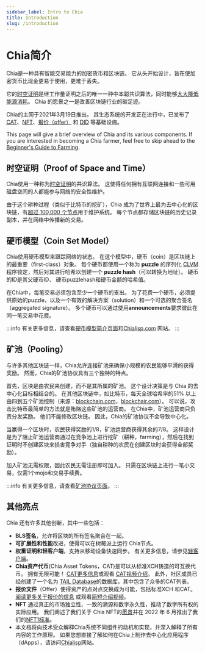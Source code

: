 ```yaml
---
sidebar_label: Intro to Chia
title: Introduction
slug: /introduction
---
```


# Chia简介

Chia是一种具有智能交易能力的加密货币和区块链。 它从头开始设计，旨在使加密货币比现金更易于使用，更难于丢失。

它的[时空证明](/consensus-intro)是继工作量证明之后的唯一一种中本聪共识算法，同时能够[大大降低能源消耗](https://chiapower.org)。 Chia 的愿景之一是改善区块链行业的碳足迹。

Chia的主网于2021年3月19日推出。 其生态系统的开发正在进行中，已发布了[CAT](https://chialisp.com/cats)、[NFT](https://chialisp.com/nfts)、[报价（offer）](https://chialisp.com/offers) 和 [DID](https://chialisp.com/dids) 等基础设施。

This page will give a brief overview of Chia and its various components. If you are interested in becoming a Chia farmer, feel free to skip ahead to the [Beginner's Guide to Farming](/farming-guide).

## 时空证明（Proof of Space and Time）

Chia使用一种称为[时空证明](https://www.chia.net/green-paper)的共识算法。 这使得任何拥有互联网连接和一些可用磁盘空间的人都能参与网络的安全性维护。

由于这个耕种过程（类似于比特币的挖矿），Chia 成为了世界上最为去中心化的区块链，有[超过 100,000 个节点](https://dashboard.chia.net/d/em15uQ47k/peer-info)用于维护系统。 每个节点都存储区块链的历史记录副本，并在网络中传播新的交易。

## 硬币模型（Coin Set Model）

Chia使用硬币模型来跟踪网络的状态。 在这个模型中，硬币（coin）是区块链上的最重要（first-class）对象。 每个硬币都使用一个称为 **puzzle** 的序列化 [CLVM](https://chialisp.com/clvm) 程序锁定，然后对其进行哈希以创建一个 **puzzle hash**（可以转换为地址）。 硬币的ID是其父硬币ID、 硬币puzzlehash和硬币金额的哈希值。

在Chia中，每笔交易必须包含至少一个硬币的支出。 为了花费一个硬币，必须提供原始的puzzle，以及一个有效的解决方案（solution）和一个可选的聚合签名（aggregated signature）。 多个硬币可以通过使用**announcements**要求彼此在同一笔交易中花费。

:::info
有关更多信息，请查看[硬币模型简介页面](/coin-set-intro)和[Chialisp.com](https://chialisp.com) 网站。
:::

## 矿池（Pooling）

与许多其他区块链一样，Chia允许连接矿池来确保小规模的农民能够平滑的获得奖励。 然而，Chia的矿池协议具有三个独特的特点。

首先，区块是由农民来创建，而不是其所属的矿池。 这个设计决策是与 Chia 的去中心化目标相结合的。 在其他区块链中，如比特币，每天全球哈希率的51% 以上由四到五个矿池控制（来源：[blockchain.com](https://www.blockchain.com/pools)，[blockchair.com](https://blockchair.com/bitcoin/charts/hashrate-distribution)）。 可以说，攻击比特币最简单的方法就是贿赂这些矿池的运营商。 在Chia中，矿池运营商只负责分发奖励。 他们不能修改区块链。 因此，Chia的矿池协议不会导致中心化。

当赢得一个区块时，农民获得奖励的1/8，矿池运营商获得其余的7/8。 这样设计是为了阻止矿池运营商通过在竞争池上进行挖矿（耕种，farming），然后在找到证明时不创建区块来损害竞争对手（独自耕种的农民在创建区块时会获得全部奖励）。

加入矿池无需权限，因此农民无需注册即可加入。 只需在区块链上进行一笔小交易，仅需1个mojo和交易手续费。

:::info
有关更多信息，请查看[矿池协议页面](/pool-protocol)。
:::

## 其他亮点

Chia 还有许多其他创新，其中一些包括：

- **BLS签名**，允许将区块的所有签名聚合在一起。
- **可扩展性和性能**改进，使得可以在树莓派上运行 Chia节点。
- **权重证明和轻客户端**，支持从移动设备快速同步。 有关更多信息，请参见[轻客户端](/light-clients)。
- **Chia资产代币**(Chia Asset Tokens，CAT)是可以从标准XCH铸造的可互换代币。 拥有无限可能！ [ CAT更多信息](https://chialisp.com/cats)或观看 [CAT视频介绍](https://www.youtube.com/watch?v=yxagP_VC8BE)。 此外，社区成员已经创建了一个名为 [TAIL Database](https://www.taildatabase.com/ "TAIL database")的数据库，其中包含了众多的CAT列表。
- **报价文件**（Offer）使得资产的点对点交换成为可能，包括标准XCH 和CAT。 [阅读更多关于报价的信息](https://chialisp.com/offers) 或观看[简短介绍视频](https://youtu.be/Z2FoZSNtttM "报价介绍")。
- **NFT** 通过真正的市场独立性、一致的溯源和数字永久性，推动了数字所有权的实际应用。 我们阐述了我们关于 Chia NFT的[愿景](https://www.chia.net/2022/05/11/our-vision-for-chia-nfts.zh.html)并在 2022 年 6 月推出了我们的[NFT1标准](https://www.chia.net/2022/06/29/1.4.0-introducing-the-chia-nft1-standard.zh.html)。
- 本文档将向技术受众解释Chia系统不同组件的动机和实现，并深入解释了所有内容的工作原理。 如果您想直接了解如何在Chia上制作去中心化应用程序（dApps），请访问[Chialisp](https://chialisp.com)网站。

